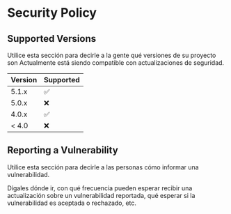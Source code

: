 # Security Policy

## Supported Versions

Utilice esta sección para decirle a la gente qué versiones de su proyecto son
Actualmente está siendo compatible con actualizaciones de seguridad.

| Version | Supported          |
| ------- | ------------------ |
| 5.1.x   | :white_check_mark: |
| 5.0.x   | :x:                |
| 4.0.x   | :white_check_mark: |
| < 4.0   | :x:                |

## Reporting a Vulnerability

Utilice esta sección para decirle a las personas cómo informar una vulnerabilidad.

Dígales dónde ir, con qué frecuencia pueden esperar recibir una actualización sobre un
vulnerabilidad reportada, qué esperar si la vulnerabilidad es aceptada o
rechazado, etc.
